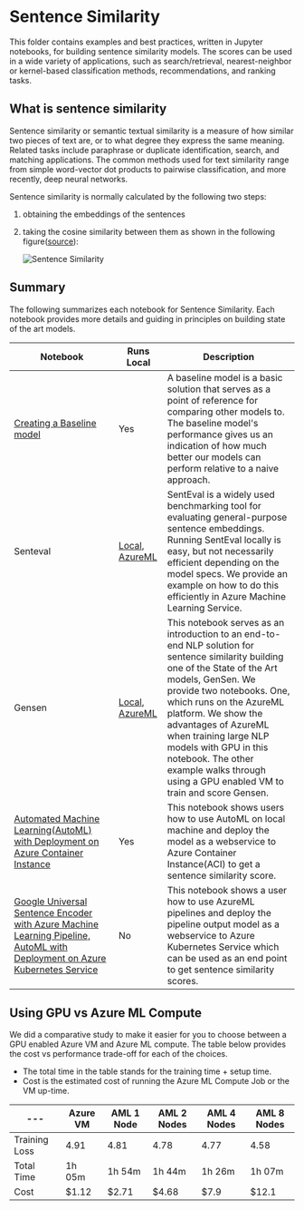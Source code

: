 # Sentence Similarity

This folder contains examples and best practices, written in Jupyter notebooks, for building sentence similarity models. The scores can be used in a wide variety of applications, such as search/retrieval, nearest-neighbor or kernel-based classification methods, recommendations, and ranking tasks.

## What is sentence similarity

Sentence similarity or semantic textual similarity is a measure of how similar two pieces of text are, or to what degree they express the same meaning. Related tasks include paraphrase or duplicate identification, search, and matching applications. The common methods used for text similarity range from simple word-vector dot products to pairwise classification, and more recently, deep neural networks.

Sentence similarity is normally calculated by the following two steps:

1. obtaining the embeddings of the sentences

2. taking the cosine similarity between them as shown in the following figure([source](https://tfhub.dev/google/universal-sentence-encoder/1)):

    ![Sentence Similarity](https://nlpbp.blob.core.windows.net/images/example-similarity.png)

## Summary

The following summarizes each notebook for Sentence Similarity. Each notebook provides more details and guiding in principles on building state of the art models.

|Notebook|Runs Local|Description|
|---|---|---|
|[Creating a Baseline model](baseline_deep_dive.ipynb)| Yes| A baseline model is a basic solution that serves as a point of reference for comparing other models to. The baseline model's performance gives us an indication of how much better our models can perform relative to a naive approach.|
|Senteval |[Local](senteval_local.ipynb), [AzureML](senteval_azureml.ipynb)|SentEval is a widely used benchmarking tool for evaluating general-purpose sentence embeddings. Running SentEval locally is easy, but not necessarily efficient depending on the model specs. We provide an example on how to do this efficiently in Azure Machine Learning Service. |
|Gensen | [Local](gensen_local.ipynb), [AzureML](gensen_aml_deep_dive.ipynb)|This notebook serves as an introduction to an end-to-end NLP solution for sentence similarity building one of the State of the Art models, GenSen. We provide two notebooks. One, which runs on the AzureML platform.  We show the advantages of AzureML when training large NLP models with GPU in this notebook. The other example walks through using a GPU enabled VM to train and score Gensen.|
|[Automated Machine Learning(AutoML) with Deployment on Azure Container Instance](automl_local_deployment_aci.ipynb)| Yes |This notebook shows users how to use AutoML on local machine and deploy the model as a webservice to Azure Container Instance(ACI) to get a sentence similarity score.
|[Google Universal Sentence Encoder with Azure Machine Learning Pipeline, AutoML with Deployment on Azure Kubernetes Service](automl_with_pipelines_deployment_aks.ipynb)| No | This notebook shows a user how to use AzureML pipelines and deploy the pipeline output model as a webservice to Azure Kubernetes Service which can be used as an end point to get sentence similarity scores.|

## Using GPU vs Azure ML Compute
We did a comparative study to make it easier for you to choose between a GPU enabled Azure VM 
and Azure ML compute. The table below provides the cost vs performance trade-off for 
each of the choices. 

* The total time in the table stands for the training time + setup time.
* Cost is the estimated cost of running the Azure ML Compute Job or the VM up-time.


|---|Azure VM| AML 1 Node| AML 2 Nodes | AML 4 Nodes | AML 8 Nodes|
|---|---|---|---|---|---|
|Training Loss​|4.91​|4.81​|4.78​|4.77​|4.58​|
|Total Time​|1h 05m|1h 54m|1h 44m​|1h 26m​|1h 07m​|
|Cost|$1.12​|$2.71​|$4.68​|$7.9​|$12.1​|
